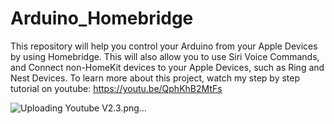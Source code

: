 # Arduino_Homebridge
This repository will help you control your Arduino from your Apple Devices by using Homebridge. This will also allow you to use Siri Voice Commands, and Connect non-HomeKit devices to your Apple Devices, such as Ring and Nest Devices.
To learn more about this project, watch my step by step tutorial on youtube: https://youtu.be/QphKhB2MtFs

![Uploading Youtube V2.3.png…]()
